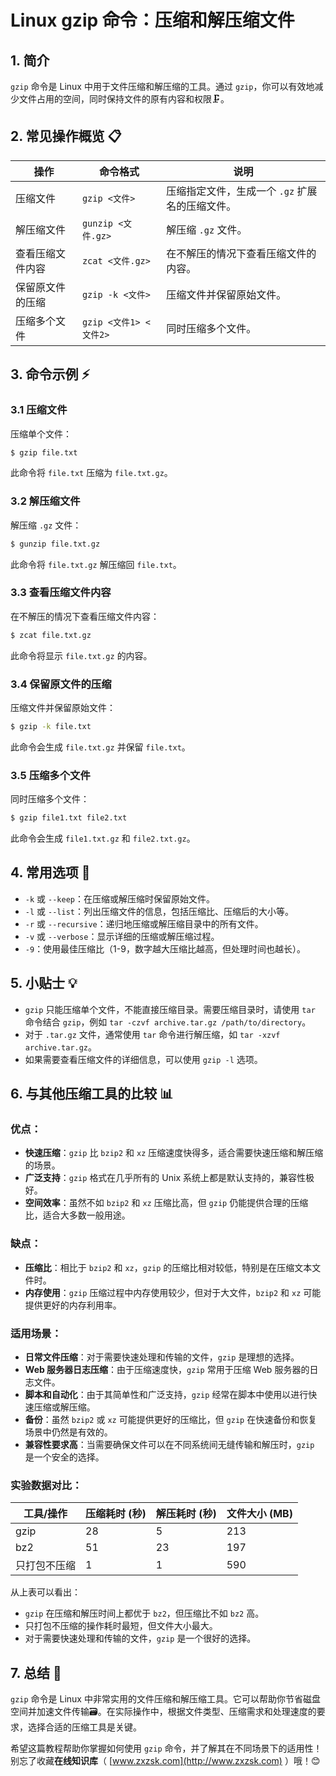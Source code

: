 

# Linux gzip 命令：压缩和解压缩文件 

## 1. 简介

`gzip` 命令是 Linux 中用于文件压缩和解压缩的工具。通过 `gzip`，你可以有效地减少文件占用的空间，同时保持文件的原有内容和权限🗜️。

## 2. 常见操作概览 📋

| 操作                    | 命令格式                           | 说明                                 |
|-------------------------|-----------------------------------|--------------------------------------|
| 压缩文件                | `gzip <文件>`                      | 压缩指定文件，生成一个 `.gz` 扩展名的压缩文件。 |
| 解压缩文件              | `gunzip <文件.gz>`                 | 解压缩 `.gz` 文件。                  |
| 查看压缩文件内容        | `zcat <文件.gz>`                   | 在不解压的情况下查看压缩文件的内容。 |
| 保留原文件的压缩        | `gzip -k <文件>`                   | 压缩文件并保留原始文件。             |
| 压缩多个文件            | `gzip <文件1> <文件2>`             | 同时压缩多个文件。                   |

## 3. 命令示例 ⚡

### 3.1 压缩文件

压缩单个文件：

```bash
$ gzip file.txt
```

此命令将 `file.txt` 压缩为 `file.txt.gz`。

### 3.2 解压缩文件

解压缩 `.gz` 文件：

```bash
$ gunzip file.txt.gz
```

此命令将 `file.txt.gz` 解压缩回 `file.txt`。

### 3.3 查看压缩文件内容

在不解压的情况下查看压缩文件内容：

```bash
$ zcat file.txt.gz
```

此命令将显示 `file.txt.gz` 的内容。

### 3.4 保留原文件的压缩

压缩文件并保留原始文件：

```bash
$ gzip -k file.txt
```

此命令会生成 `file.txt.gz` 并保留 `file.txt`。

### 3.5 压缩多个文件

同时压缩多个文件：

```bash
$ gzip file1.txt file2.txt
```

此命令会生成 `file1.txt.gz` 和 `file2.txt.gz`。

## 4. 常用选项 📝

- `-k` 或 `--keep`：在压缩或解压缩时保留原始文件。
- `-l` 或 `--list`：列出压缩文件的信息，包括压缩比、压缩后的大小等。
- `-r` 或 `--recursive`：递归地压缩或解压缩目录中的所有文件。
- `-v` 或 `--verbose`：显示详细的压缩或解压缩过程。
- `-9`：使用最佳压缩比（1-9，数字越大压缩比越高，但处理时间也越长）。

## 5. 小贴士 💡

- `gzip` 只能压缩单个文件，不能直接压缩目录。需要压缩目录时，请使用 `tar` 命令结合 `gzip`，例如 `tar -czvf archive.tar.gz /path/to/directory`。
- 对于 `.tar.gz` 文件，通常使用 `tar` 命令进行解压缩，如 `tar -xzvf archive.tar.gz`。
- 如果需要查看压缩文件的详细信息，可以使用 `gzip -l` 选项。

## 6. 与其他压缩工具的比较 📊

### 优点：

- **快速压缩**：`gzip` 比 `bzip2` 和 `xz` 压缩速度快得多，适合需要快速压缩和解压缩的场景。
- **广泛支持**：`gzip` 格式在几乎所有的 Unix 系统上都是默认支持的，兼容性极好。
- **空间效率**：虽然不如 `bzip2` 和 `xz` 压缩比高，但 `gzip` 仍能提供合理的压缩比，适合大多数一般用途。

### 缺点：

- **压缩比**：相比于 `bzip2` 和 `xz`，`gzip` 的压缩比相对较低，特别是在压缩文本文件时。
- **内存使用**：`gzip` 压缩过程中内存使用较少，但对于大文件，`bzip2` 和 `xz` 可能提供更好的内存利用率。

### 适用场景：

- **日常文件压缩**：对于需要快速处理和传输的文件，`gzip` 是理想的选择。
- **Web 服务器日志压缩**：由于压缩速度快，`gzip` 常用于压缩 Web 服务器的日志文件。
- **脚本和自动化**：由于其简单性和广泛支持，`gzip` 经常在脚本中使用以进行快速压缩或解压缩。
- **备份**：虽然 `bzip2` 或 `xz` 可能提供更好的压缩比，但 `gzip` 在快速备份和恢复场景中仍然是有效的。
- **兼容性要求高**：当需要确保文件可以在不同系统间无缝传输和解压时，`gzip` 是一个安全的选择。

### 实验数据对比：

| 工具/操作        | 压缩耗时 (秒) | 解压耗时 (秒) | 文件大小 (MB) |
|-----------------|---------------|---------------|---------------|
| gzip            | 28            | 5             | 213           |
| bz2             | 51            | 23            | 197           |
| 只打包不压缩     | 1             | 1             | 590           |

从上表可以看出：
- `gzip` 在压缩和解压时间上都优于 `bz2`，但压缩比不如 `bz2` 高。
- 只打包不压缩的操作耗时最短，但文件大小最大。
- 对于需要快速处理和传输的文件，`gzip` 是一个很好的选择。

## 7. 总结 🎯

`gzip` 命令是 Linux 中非常实用的文件压缩和解压缩工具。它可以帮助你节省磁盘空间并加速文件传输🗃️。在实际操作中，根据文件类型、压缩需求和处理速度的要求，选择合适的压缩工具是关键。

希望这篇教程帮助你掌握如何使用 `gzip` 命令，并了解其在不同场景下的适用性！别忘了收藏**在线知识库**（ [www.zxzsk.com](http://www.zxzsk.com) ）哦！😊